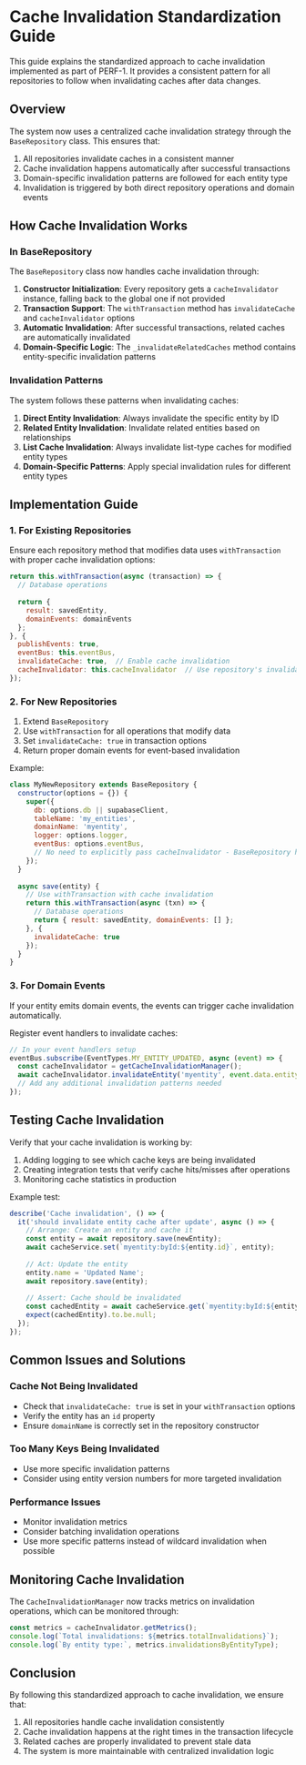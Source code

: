 # Cache Invalidation Standardization Guide

This guide explains the standardized approach to cache invalidation implemented as part of PERF-1. It provides a consistent pattern for all repositories to follow when invalidating caches after data changes.

## Overview

The system now uses a centralized cache invalidation strategy through the `BaseRepository` class. This ensures that:

1. All repositories invalidate caches in a consistent manner
2. Cache invalidation happens automatically after successful transactions
3. Domain-specific invalidation patterns are followed for each entity type
4. Invalidation is triggered by both direct repository operations and domain events

## How Cache Invalidation Works

### In BaseRepository

The `BaseRepository` class now handles cache invalidation through:

1. **Constructor Initialization**: Every repository gets a `cacheInvalidator` instance, falling back to the global one if not provided
2. **Transaction Support**: The `withTransaction` method has `invalidateCache` and `cacheInvalidator` options
3. **Automatic Invalidation**: After successful transactions, related caches are automatically invalidated
4. **Domain-Specific Logic**: The `_invalidateRelatedCaches` method contains entity-specific invalidation patterns

### Invalidation Patterns

The system follows these patterns when invalidating caches:

1. **Direct Entity Invalidation**: Always invalidate the specific entity by ID
2. **Related Entity Invalidation**: Invalidate related entities based on relationships
3. **List Cache Invalidation**: Always invalidate list-type caches for modified entity types
4. **Domain-Specific Patterns**: Apply special invalidation rules for different entity types

## Implementation Guide

### 1. For Existing Repositories

Ensure each repository method that modifies data uses `withTransaction` with proper cache invalidation options:

```javascript
return this.withTransaction(async (transaction) => {
  // Database operations
  
  return {
    result: savedEntity,
    domainEvents: domainEvents
  };
}, {
  publishEvents: true,
  eventBus: this.eventBus, 
  invalidateCache: true,  // Enable cache invalidation
  cacheInvalidator: this.cacheInvalidator  // Use repository's invalidator
});
```

### 2. For New Repositories

1. Extend `BaseRepository`
2. Use `withTransaction` for all operations that modify data
3. Set `invalidateCache: true` in transaction options
4. Return proper domain events for event-based invalidation

Example:

```javascript
class MyNewRepository extends BaseRepository {
  constructor(options = {}) {
    super({
      db: options.db || supabaseClient,
      tableName: 'my_entities',
      domainName: 'myentity',
      logger: options.logger,
      eventBus: options.eventBus,
      // No need to explicitly pass cacheInvalidator - BaseRepository handles it
    });
  }
  
  async save(entity) {
    // Use withTransaction with cache invalidation
    return this.withTransaction(async (txn) => {
      // Database operations
      return { result: savedEntity, domainEvents: [] };
    }, { 
      invalidateCache: true 
    });
  }
}
```

### 3. For Domain Events

If your entity emits domain events, the events can trigger cache invalidation automatically.

Register event handlers to invalidate caches:

```javascript
// In your event handlers setup
eventBus.subscribe(EventTypes.MY_ENTITY_UPDATED, async (event) => {
  const cacheInvalidator = getCacheInvalidationManager();
  await cacheInvalidator.invalidateEntity('myentity', event.data.entityId);
  // Add any additional invalidation patterns needed
});
```

## Testing Cache Invalidation

Verify that your cache invalidation is working by:

1. Adding logging to see which cache keys are being invalidated
2. Creating integration tests that verify cache hits/misses after operations
3. Monitoring cache statistics in production

Example test:

```javascript
describe('Cache invalidation', () => {
  it('should invalidate entity cache after update', async () => {
    // Arrange: Create an entity and cache it
    const entity = await repository.save(newEntity);
    await cacheService.set(`myentity:byId:${entity.id}`, entity);
    
    // Act: Update the entity
    entity.name = 'Updated Name';
    await repository.save(entity);
    
    // Assert: Cache should be invalidated
    const cachedEntity = await cacheService.get(`myentity:byId:${entity.id}`);
    expect(cachedEntity).to.be.null;
  });
});
```

## Common Issues and Solutions

### Cache Not Being Invalidated

- Check that `invalidateCache: true` is set in your `withTransaction` options
- Verify the entity has an `id` property
- Ensure `domainName` is correctly set in the repository constructor

### Too Many Keys Being Invalidated

- Use more specific invalidation patterns
- Consider using entity version numbers for more targeted invalidation

### Performance Issues

- Monitor invalidation metrics
- Consider batching invalidation operations
- Use more specific patterns instead of wildcard invalidation when possible

## Monitoring Cache Invalidation

The `CacheInvalidationManager` now tracks metrics on invalidation operations, which can be monitored through:

```javascript
const metrics = cacheInvalidator.getMetrics();
console.log(`Total invalidations: ${metrics.totalInvalidations}`);
console.log(`By entity type:`, metrics.invalidationsByEntityType);
```

## Conclusion

By following this standardized approach to cache invalidation, we ensure that:

1. All repositories handle cache invalidation consistently
2. Cache invalidation happens at the right times in the transaction lifecycle
3. Related caches are properly invalidated to prevent stale data
4. The system is more maintainable with centralized invalidation logic 
